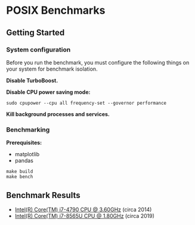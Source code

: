 # POSIX Benchmarks

## Getting Started

### System configuration

Before you run the benchmark, you must configure the following things on your system for benchmark isolation.

**Disable TurboBoost.**

**Disable CPU power saving mode:**

```
sudo cpupower --cpu all frequency-set --governor performance
```

**Kill background processes and services.**

### Benchmarking

**Prerequisites:**

* matplotlib
* pandas

```
make build
make bench
```

## Benchmark Results

* [Intel(R) Core(TM) i7-4790 CPU @ 3.60GHz](results/intel/core-i7-4790/README.md) (circa 2014)
* [Intel(R) Core(TM) i7-8565U CPU @ 1.80GHz](results/intel/core-i7-8565U/README.md) (circa 2019)
